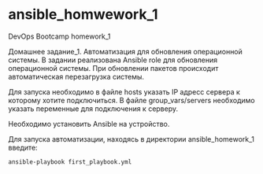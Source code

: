 # ansible_homwework_1
DevOps Bootcamp homework_1

Домашнее задание_1. Автоматизация для обновления операционной системы.
В задании реализована Ansible role для обновления операционной системы. При обновлении пакетов происходит автоматическая перезагрузка системы.

Для запуска необходимо в файле hosts указать IP адресс сервера к которому хотите подключиться.
В файле group_vars/servers необходимо указать переменные для подключения к серверу.

Необходимо установить Ansible на устройство.

Для запуска автоматизации, находясь в директории ansible_homework_1 введите:
```bash
ansible-playbook first_playbook.yml
```